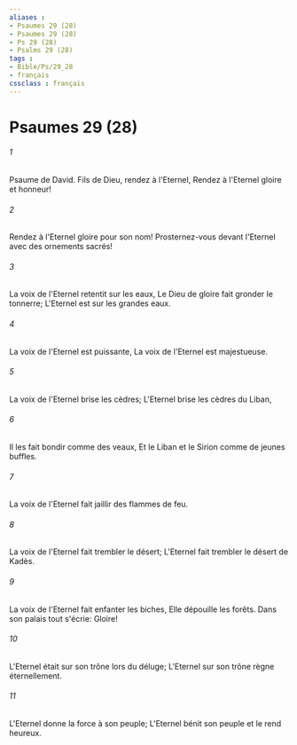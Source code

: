 ```yaml
---
aliases : 
- Psaumes 29 (28)
- Psaumes 29 (28)
- Ps 29 (28)
- Psalms 29 (28)
tags : 
- Bible/Ps/29_28
- français
cssclass : français
---
```


# Psaumes 29 (28)

###### 1
Psaume de David. Fils de Dieu, rendez à l'Eternel, Rendez à l'Eternel gloire et honneur!
###### 2
Rendez à l'Eternel gloire pour son nom! Prosternez-vous devant l'Eternel avec des ornements sacrés!
###### 3
La voix de l'Eternel retentit sur les eaux, Le Dieu de gloire fait gronder le tonnerre; L'Eternel est sur les grandes eaux.
###### 4
La voix de l'Eternel est puissante, La voix de l'Eternel est majestueuse.
###### 5
La voix de l'Eternel brise les cèdres; L'Eternel brise les cèdres du Liban,
###### 6
Il les fait bondir comme des veaux, Et le Liban et le Sirion comme de jeunes buffles.
###### 7
La voix de l'Eternel fait jaillir des flammes de feu.
###### 8
La voix de l'Eternel fait trembler le désert; L'Eternel fait trembler le désert de Kadès.
###### 9
La voix de l'Eternel fait enfanter les biches, Elle dépouille les forêts. Dans son palais tout s'écrie: Gloire!
###### 10
L'Eternel était sur son trône lors du déluge; L'Eternel sur son trône règne éternellement.
###### 11
L'Eternel donne la force à son peuple; L'Eternel bénit son peuple et le rend heureux.
